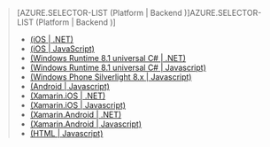 > [AZURE.SELECTOR-LIST (Platform | Backend )]AZURE.SELECTOR-LIST (Platform | Backend )]
> 
> * [(iOS | .NET)](../articles/mobile-services-dotnet-backend-ios-get-started-users.md)
> * [(iOS | JavaScript)](../articles/mobile-services-ios-get-started-users.md)
> * [(Windows Runtime 8.1 universal C# | .NET)](../articles/mobile-services-dotnet-backend-windows-universal-dotnet-get-started-users.md)
> * [(Windows Runtime 8.1 universal C# | Javascript)](../articles/mobile-services-javascript-backend-windows-universal-dotnet-get-started-users.md)
> * [(Windows Phone Silverlight 8.x | Javascript)](../articles/mobile-services-windows-phone-get-started-users.md)
> * [(Android | Javascript)](../articles/mobile-services-android-get-started-users.md)
> * [(Xamarin.iOS | .NET)](../articles/mobile-services-dotnet-backend-xamarin-ios-get-started-users.md)
> * [(Xamarin.iOS | Javascript)](../articles/partner-xamarin-mobile-services-ios-get-started-users.md)
> * [(Xamarin.Android | .NET)](../articles/mobile-services-dotnet-backend-xamarin-android-get-started-users.md)
> * [(Xamarin.Android | Javascript)](../articles/partner-xamarin-mobile-services-android-get-started-users.md)
> * [(HTML | Javascript)](../articles/mobile-services-html-get-started-users.md)
> 
> 
